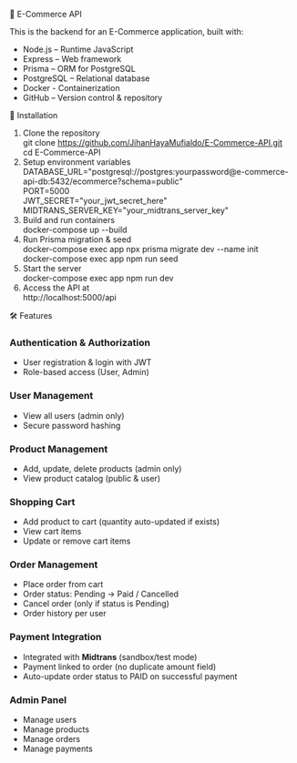 🛒 E-Commerce API  
  
This is the backend for an E-Commerce application, built with:  
+ Node.js – Runtime JavaScript  
+ Express – Web framework  
+ Prisma – ORM for PostgreSQL  
+ PostgreSQL – Relational database  
+ Docker - Containerization  
+ GitHub – Version control & repository  
  
🚀 Installation  
1. Clone the repository  
   git clone https://github.com/JihanHayaMufialdo/E-Commerce-API.git  
   cd E-Commerce-API  
2. Setup environment variables  
   DATABASE_URL="postgresql://postgres:yourpassword@e-commerce-api-db:5432/ecommerce?schema=public"  
   PORT=5000  
   JWT_SECRET="your_jwt_secret_here"  
   MIDTRANS_SERVER_KEY="your_midtrans_server_key"  
3. Build and run containers  
   docker-compose up --build  
4. Run Prisma migration & seed  
   docker-compose exec app npx prisma migrate dev --name init  
   docker-compose exec app npm run seed  
4. Start the server  
   docker-compose exec app npm run dev  
5. Access the API at  
   http://localhost:5000/api  
  
🛠️ Features  
### Authentication & Authorization  
- User registration & login with JWT  
- Role-based access (User, Admin)  
### User Management  
- View all users (admin only)  
- Secure password hashing  
### Product Management  
- Add, update, delete products (admin only)  
- View product catalog (public & user)  
### Shopping Cart  
- Add product to cart (quantity auto-updated if exists)  
- View cart items  
- Update or remove cart items  
### Order Management  
- Place order from cart  
- Order status: Pending → Paid / Cancelled  
- Cancel order (only if status is Pending)  
- Order history per user  
### Payment Integration  
- Integrated with **Midtrans** (sandbox/test mode)  
- Payment linked to order (no duplicate amount field)  
- Auto-update order status to PAID on successful payment  
### Admin Panel  
- Manage users  
- Manage products  
- Manage orders  
- Manage payments  

